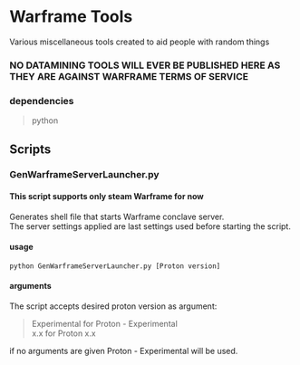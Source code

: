 # Warframe Tools 

Various miscellaneous tools created to aid people with random things

### NO DATAMINING TOOLS WILL EVER BE PUBLISHED HERE AS THEY ARE AGAINST WARFRAME TERMS OF SERVICE

### dependencies

> python


## Scripts

### GenWarframeServerLauncher.py

#### This script supports only steam Warframe for now

Generates shell file that starts Warframe conclave server.  
The server settings applied are last settings used before starting the script.

#### usage

    python GenWarframeServerLauncher.py [Proton version]

#### arguments

The script accepts desired proton version as argument:

> Experimental for Proton - Experimental  
> x.x for Proton x.x  

if no arguments are given Proton - Experimental will be used.
